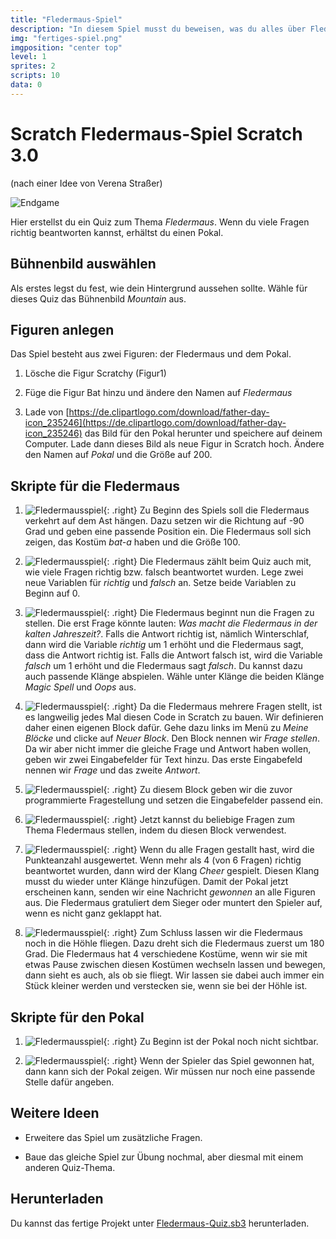 ```yaml
---
title: "Fledermaus-Spiel"
description: "In diesem Spiel musst du beweisen, was du alles über Fledermäuse weißt."
img: "fertiges-spiel.png"
imgposition: "center top"
level: 1
sprites: 2
scripts: 10
data: 0
---
```


# Scratch Fledermaus-Spiel <span class="badge badge-scratch3">Scratch 3.0</span>

(nach einer Idee von Verena Straßer)

![Endgame](fertiges-spiel.png)

Hier erstellst du ein Quiz zum Thema *Fledermaus*. Wenn du viele Fragen richtig beantworten kannst, erhältst du einen Pokal.

## Bühnenbild auswählen

Als erstes legst du fest, wie dein Hintergrund aussehen sollte. Wähle für dieses Quiz das Bühnenbild *Mountain* aus.

## Figuren anlegen

Das Spiel besteht aus zwei Figuren: der Fledermaus und dem Pokal.

1. Lösche die Figur Scratchy (Figur1)

1. Füge die Figur Bat hinzu und ändere den Namen auf *Fledermaus*
 
1. Lade von [https://de.clipartlogo.com/download/father-day-icon_235246](https://de.clipartlogo.com/download/father-day-icon_235246) das Bild für den Pokal herunter und speichere auf deinem Computer. Lade dann dieses Bild als neue Figur in Scratch hoch. Ändere den Namen auf *Pokal* und die Größe auf 200.

## Skripte für die Fledermaus

1. ![Fledermausspiel](fledermaus-01.png){: .right}
Zu Beginn des Spiels soll die Fledermaus verkehrt auf dem Ast hängen. Dazu setzen wir die Richtung auf -90 Grad und geben eine passende Position ein. Die Fledermaus soll sich zeigen, das Kostüm *bat-a* haben und die Größe 100.

1. ![Fledermausspiel](fledermaus-02.png){: .right}
Die Fledermaus zählt beim Quiz auch mit, wie viele Fragen richtig bzw. falsch beantwortet wurden. Lege zwei neue Variablen für *richtig* und *falsch* an. Setze beide Variablen zu Beginn auf 0.

1. ![Fledermausspiel](fledermaus-03.png){: .right}
Die Fledermaus beginnt nun die Fragen zu stellen. Die erst Frage könnte lauten: *Was macht die Fledermaus in der kalten Jahreszeit?*. Falls die Antwort richtig ist, nämlich Winterschlaf, dann wird die Variable *richtig* um 1 erhöht und die Fledermaus sagt, dass die Antwort richtig ist. Falls die Antwort falsch ist, wird die Variable *falsch* um 1 erhöht und die Fledermaus sagt *falsch*. Du kannst dazu auch passende Klänge abspielen. Wähle unter Klänge die beiden Klänge *Magic Spell* und *Oops* aus.

1. ![Fledermausspiel](fledermaus-04.png){: .right}
Da die Fledermaus mehrere Fragen stellt, ist es langweilig jedes Mal diesen Code in Scratch zu bauen. Wir definieren daher einen eigenen Block dafür. Gehe dazu links im Menü zu *Meine Blöcke* und clicke auf *Neuer Block*. Den Block nennen wir *Frage stellen*. Da wir aber nicht immer die gleiche Frage und Antwort haben wollen, geben wir zwei Eingabefelder für Text hinzu. Das erste Eingabefeld nennen wir *Frage* und das zweite *Antwort*.

1. ![Fledermausspiel](fledermaus-05.png){: .right}
Zu diesem Block geben wir die zuvor programmierte Fragestellung und setzen die Eingabefelder passend ein.

1. ![Fledermausspiel](fledermaus-06.png){: .right}
Jetzt kannst du beliebige Fragen zum Thema Fledermaus stellen, indem du diesen Block verwendest.

1. ![Fledermausspiel](fledermaus-07.png){: .right}
Wenn du alle Fragen gestallt hast, wird die Punkteanzahl ausgewertet. Wenn mehr als 4 (von 6 Fragen) richtig beantwortet wurden, dann wird der Klang *Cheer* gespielt.
Diesen Klang musst du wieder unter Klänge hinzufügen. Damit der Pokal jetzt erscheinen kann, senden wir eine Nachricht *gewonnen* an alle Figuren aus. Die Fledermaus gratuliert dem Sieger oder muntert den Spieler auf, wenn es nicht ganz geklappt hat.

1. ![Fledermausspiel](fledermaus-08.png){: .right}
Zum Schluss lassen wir die Fledermaus noch in die Höhle fliegen. Dazu dreht sich die Fledermaus zuerst um 180 Grad. Die Fledermaus hat 4 verschiedene Kostüme, wenn wir sie mit etwas Pause zwischen diesen Kostümen wechseln lassen und bewegen, dann sieht es auch, als ob sie fliegt. Wir lassen sie dabei auch immer ein Stück kleiner werden und verstecken sie, wenn sie bei der Höhle ist.

## Skripte für den Pokal

1. ![Fledermausspiel](pokal-01.png){: .right}
Zu Beginn ist der Pokal noch nicht sichtbar.

1. ![Fledermausspiel](pokal-02.png){: .right}
Wenn der Spieler das Spiel gewonnen hat, dann kann sich der Pokal zeigen. Wir müssen nur noch eine passende Stelle dafür angeben.

## Weitere Ideen

* Erweitere das Spiel um zusätzliche Fragen.

* Baue das gleiche Spiel zur Übung nochmal, aber diesmal mit einem anderen Quiz-Thema.

## Herunterladen

Du kannst das fertige Projekt unter [Fledermaus-Quiz.sb3](Fledermaus-Quiz.sb3) herunterladen.
